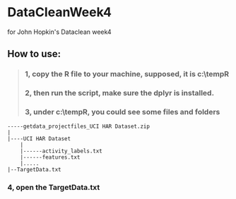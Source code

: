 # DataCleanWeek4
for John Hopkin's Dataclean week4

## How to use:
> ### 1, copy the R file to your machine, supposed, it is c:\tempR
> ### 2, then run the script, make sure the dplyr is installed. 
> ### 3, under c:\tempR, you could see some files and folders
    -----getdata_projectfiles_UCI HAR Dataset.zip      
    |     
    |----UCI HAR Dataset    
        |       
        |------activity_labels.txt      
        |------features.txt      
        |.....      
    |--TargetData.txt 
    
### 4, open the TargetData.txt
